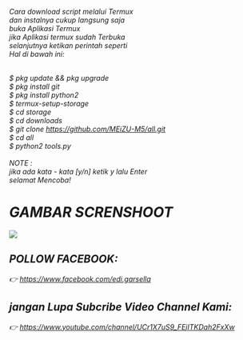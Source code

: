 <i> Cara download script melalui Termux</i><br>
<i> dan instalnya cukup langsung saja</i><br>
<i> buka Aplikasi Termux</i><br>
<i> jika Aplikasi termux sudah Terbuka</i><br>
<i> selanjutnya ketikan perintah seperti</i><br>
<i> Hal di bawah ini:</i><br><br>

<i> $ pkg update && pkg upgrade</i><br>
<i> $ pkg install git</i><br>
<i> $ pkg install python2</i><br>
<i> $ termux-setup-storage</i><br>
<i> $ cd storage</i><br>
<i> $ cd downloads</i><br>
<i> $ git clone https://github.com/MEiZU-M5/all.git</i><br>
<i> $ cd all</i><br>
<i> $ python2 tools.py</i><br><br>
<i> NOTE :</i><br>
<i> jika ada kata - kata [y/n] ketik y lalu Enter</i><br>
<i> selamat Mencoba!</i><br>
# <i>GAMBAR SCRENSHOOT</i><br>
<img src='https://github.com/MEiZU-M5/all/blob/master/MEIZU-M5.jpg'/>

## <i>POLLOW FACEBOOK:<i/><br>
<i> 👉 https://www.facebook.com/edi.garsella<i/><br>
## <i>jangan Lupa Subcribe Video Channel Kami:<i/><br>
<i> 👉 https://www.youtube.com/channel/UCr1X7uS9_FEjITKDah2FxXw<i/><br>
